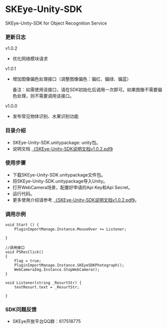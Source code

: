 # SKEye-Unity-SDK
SKEye-Unity-SDK for Object Recognition Service 
###  更新日志
v1.0.2
- 优化网络模块请求

v1.0.1
- 增加图像偏色处理接口（调整图像偏色：偏红、偏绿、偏蓝）
  
  备注：如需使用该接口，请在SDK初始化后调用一次即可。如果图像不需要偏色处理，则不需要调用该接口。

v1.0.0
- 发布常见物体识别、水果识别功能
###  目录介绍
- SKEye-Unity-SDK.unitypackage: unity包。
- 说明文档 [《SKEye-Unity-SDK说明文档v1.0.2.pdf》](https://github.com/interjoy/SKEye-Unity-SDK/blob/master/SKEye-Unity-SDK%E8%AF%B4%E6%98%8E%E6%96%87%E6%A1%A3V1.0.2.pdf)
###  使用步骤
- 下载SKEye-Unity-SDK.unitypackage文件包。
- 将SKEye-Unity-SDK.unitypackage导入Unity。
- 打开WebCamera场景，配置好申请的Api Key和Api Secret。
- 运行代码。
- 更多使用介绍请参考 [《SKEye-Unity-SDK说明文档v1.0.2.pdf》](https://github.com/interjoy/SKEye-Unity-SDK/blob/master/SKEye-Unity-SDK%E8%AF%B4%E6%98%8E%E6%96%87%E6%A1%A3V1.0.2.pdf)。
###  调用示例
    void Start () {
        PluginImportManage.Instance.MouseOver += Listener;

    }

    //调用接口
    void PSRecClick()
    {
        Flag = true;
        PluginImportManage.Instance.SKEyeSDKPhotograph();
        WebCameraImg.Instance.StopWebCamera();
    }

    void Listener(string _ResurtStr) {
        textResurt.text = _ResurtStr;

    }
###  SDK问题反馈
- SKEye开放平台QQ群：617518775
